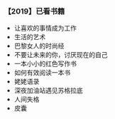


### 【2019】已看书籍
- 让喜欢的事情成为工作
- 生活的艺术
- 巴黎女人的时尚经
- 不要让未来的你，讨厌现在的自己
- 一本小小的红色写作书
- 如何有效阅读一本书
- 姥姥语录
- 深夜加油站遇见苏格拉底
- 人间失格
- 皮囊

